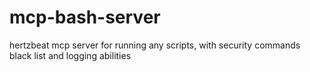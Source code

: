 # mcp-bash-server
hertzbeat mcp server for running any scripts, with security commands black list and logging abilities
